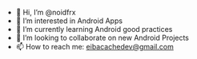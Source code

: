 - 👋 Hi, I’m @noidfrx
- 👀 I’m interested in Android Apps
- 🌱 I’m currently learning Android good practices
- 💞️ I’m looking to collaborate on new Android Projects
- 📫 How to reach me: eibacachedev@gmail.com

<!---
noidfrx/noidfrx is a ✨ special ✨ repository because its `README.md` (this file) appears on your GitHub profile.
You can click the Preview link to take a look at your changes.
--->
